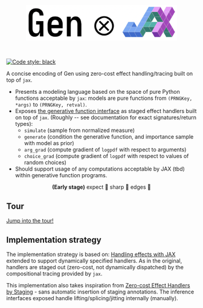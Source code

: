 <br>
<p align="center">
<img width="400px" src="./assets/logo.png"/>
</p>
<br>

[![Code style: black](https://img.shields.io/badge/code%20style-black-000000.svg)](https://github.com/psf/black)

A concise encoding of Gen using zero-cost effect handling/tracing built on top of `jax`.

- Presents a modeling language based on the space of pure Python functions acceptable by `jax`: models are pure functions from `(PRNGKey, *args)` to `(PRNGKey, retval)`.
- Exposes [the generative function interface](https://www.gen.dev/stable/ref/gfi/) as staged effect handlers built on top of `jax`. (Roughly -- see documentation for exact signatures/return types):
  - `simulate` (sample from normalized measure)
  - `generate` (condition the generative function, and importance sample with model as prior)
  - `arg_grad` (compute gradient of `logpdf` with respect to arguments)
  - `choice_grad` (compute gradient of `logpdf` with respect to values of random choices)
- Should support usage of any computations acceptable by JAX (tbd) within generative function programs.

<div align="center">
<b>(Early stage)</b> expect 🔪 sharp 🔪 edges 🔪
</div>

## Tour

[Jump into the tour!](/tour.py)

## Implementation strategy

The implementation strategy is based on: [Handling effects with JAX](https://colab.research.google.com/drive/1HGs59anVC2AOsmt7C4v8yD6v8gZSJGm6#scrollTo=OHUTBFIiHJu3) extended to support dynamically specified handlers. As in the original, handlers are staged out (zero-cost, not dynamically dispatched) by the compositional tracing provided by `jax`.

This implementation also takes inspiration from [Zero-cost Effect Handlers by Staging](http://ps.informatik.uni-tuebingen.de/publications/schuster19zero.pdf) - sans automatic insertion of staging annotations. The inference interfaces exposed handle lifting/splicing/jitting internally (manually).
